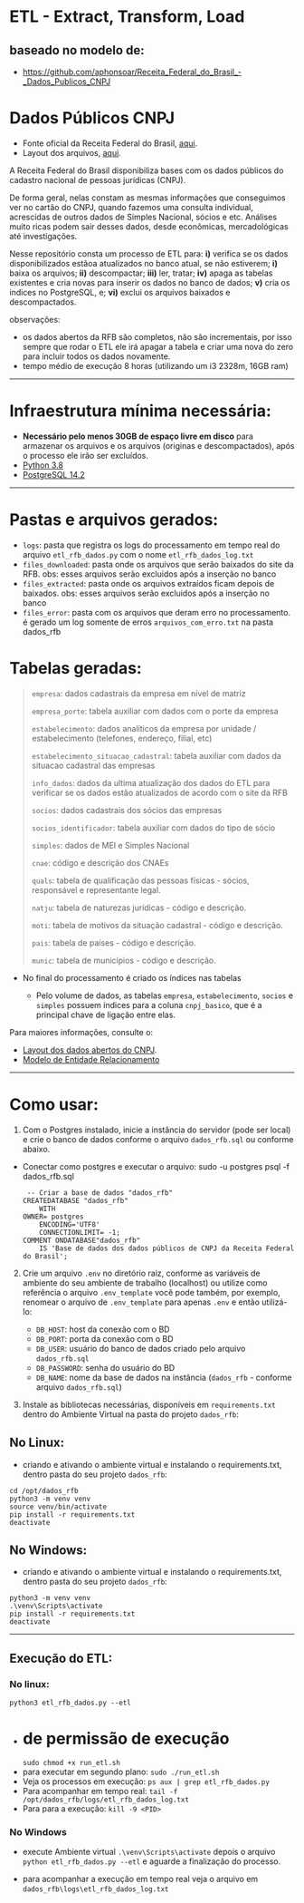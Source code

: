 # ETL - Extract, Transform, Load

## baseado no modelo de:

- https://github.com/aphonsoar/Receita_Federal_do_Brasil_-_Dados_Publicos_CNPJ

# Dados Públicos CNPJ

- Fonte oficial da Receita Federal do Brasil, [aqui](https://dados.gov.br/dados/conjuntos-dados/cadastro-nacional-da-pessoa-juridica---cnpj).
- Layout dos arquivos, [aqui](https://www.gov.br/receitafederal/dados/cnpj-metadados.pdf).

A Receita Federal do Brasil disponibiliza bases com os dados públicos do cadastro nacional de pessoas jurídicas (CNPJ).

De forma geral, nelas constam as mesmas informações que conseguimos ver no cartão do CNPJ, quando fazemos uma consulta individual, acrescidas de outros dados de Simples Nacional, sócios e etc. Análises muito ricas podem sair desses dados, desde econômicas, mercadológicas até investigações.

Nesse repositório consta um processo de ETL para:
    **i)** verifica se os dados disponibilizados estãoa atualizados no banco atual, se não estiverem;
    **i)** baixa os arquivos;
    **ii)** descompactar;
    **iii)** ler, tratar;
    **iv)** apaga as tabelas existentes e cria novas para inserir os dados no banco de dados;
    **v)** cria os indices no PostgreSQL, e;
    **vi)** exclui os arquivos baixados e descompactados.

observações:

* os dados abertos da RFB são completos, não são incrementais, por isso sempre que rodar o ETL ele irá apagar a tabela e criar uma nova do zero para incluir todos os dados novamente.
* tempo médio de execução 8 horas (utilizando um i3 2328m, 16GB ram)

---

# Infraestrutura mínima necessária:

- **Necessário pelo menos 30GB de espaço livre em disco** para armazenar os arquivos e os arquivos (originas e descompactados), após o processo ele irão ser excluídos.
- [Python 3.8](https://www.python.org/downloads/release/python-3810/)
- [PostgreSQL 14.2](https://www.postgresql.org/download/)

---

# Pastas e arquivos gerados:

- `logs`: pasta que registra os logs do processamento em tempo real do arquivo `etl_rfb_dados.py` com o nome `etl_rfb_dados_log.txt`
- `files_downloaded`: pasta onde os arquivos que serão baixados do site da RFB. obs: esses arquivos serão excluidos após a inserção no banco
- `files_extracted`: pasta onde os arquivos extraídos ficam depois de baixados. obs: esses arquivos serão excluidos após a inserção no banco
- `files_error`: pasta com os arquivos que deram erro no processamento. é gerado um log somente de erros `arquivos_com_erro.txt` na pasta dados_rfb

# Tabelas geradas:

> `empresa`: dados cadastrais da empresa em nível de matriz
>
> `empresa_porte`: tabela auxiliar com dados com o porte da empresa
>
>  `estabelecimento`: dados analíticos da empresa por unidade / estabelecimento (telefones, endereço, filial, etc)
>
> `estabelecimento_situacao_cadastral`: tabela auxiliar com dados da situacao cadastral das empresas
>
>  `info_dados`: dados da ultima atualização dos dados do ETL para verificar se os dados estão atualizados de acordo com o site da RFB
>
>  `socios`: dados cadastrais dos sócios das empresas
>
>  `socios_identificador`: tabela auxiliar com dados do tipo de sócio
>
>  `simples`: dados de MEI e Simples Nacional
>
>  `cnae`: código e descrição dos CNAEs
>
>  `quals`: tabela de qualificação das pessoas físicas - sócios, responsável e representante legal.
>
> `natju`: tabela de naturezas jurídicas - código e descrição.
>
> `moti`: tabela de motivos da situação cadastral - código e descrição.
>
> `pais`: tabela de países - código e descrição.
>
> `munic`: tabela de municípios - código e descrição.

* No final do processamento é criado os índices nas tabelas

  - Pelo volume de dados, as tabelas  `empresa`, `estabelecimento`, `socios` e `simples` possuem índices para a coluna `cnpj_basico`, que é a principal chave de ligação entre elas.

Para maiores informações, consulte o:

- [Layout dos dados abertos do CNPJ](https://www.gov.br/receitafederal/pt-br/assuntos/orientacao-tributaria/cadastros/consultas/arquivos/NOVOLAYOUTDOSDADOSABERTOSDOCNPJ.pdf).
- [Modelo de Entidade Relacionamento](https://github.com/aphonsoar/Receita_Federal_do_Brasil_-_Dados_Publicos_CNPJ/blob/master/Dados_RFB_ERD.png)

---

# Como usar:

1. Com o Postgres instalado, inicie a instância do servidor (pode ser local) e crie o banco de dados conforme o arquivo `dados_rfb.sql` ou conforme abaixo.

- Conectar como postgres e executar o arquivo:
sudo -u postgres psql -f dados_rfb.sql


   ```
    -- Criar a base de dados "dados_rfb"
   CREATEDATABASE "dados_rfb"
       WITH  
   OWNER= postgres
       ENCODING='UTF8'
       CONNECTIONLIMIT= -1;
   COMMENT ONDATABASE"dados_rfb"
       IS 'Base de dados dos dados públicos de CNPJ da Receita Federal do Brasil';
   ```
2. Crie um arquivo `.env` no diretório raiz, conforme as variáveis de ambiente do seu ambiente de trabalho (localhost) ou utilize como referência o arquivo `.env_template` você pode também, por exemplo, renomear o arquivo de `.env_template` para apenas `.env` e então utilizá-lo:

   - `DB_HOST`: host da conexão com o BD
   - `DB_PORT`: porta da conexão com o BD
   - `DB_USER`: usuário do banco de dados criado pelo arquivo `dados_rfb.sql`
   - `DB_PASSWORD`: senha do usuário do BD
   - `DB_NAME`: nome da base de dados na instância (`dados_rfb` - conforme arquivo `dados_rfb.sql`)
3. Instale as bibliotecas necessárias, disponíveis em `requirements.txt` dentro do Ambiente Virtual na pasta do projeto `dados_rfb`:

## No Linux:

- criando e ativando o ambiente virtual e instalando o requirements.txt, dentro pasta do seu projeto `dados_rfb`:

```
cd /opt/dados_rfb
python3 -m venv venv
source venv/bin/activate
pip install -r requirements.txt
deactivate
```

## No Windows:

- criando e ativando o ambiente virtual e instalando o requirements.txt, dentro pasta do seu projeto `dados_rfb`:

```
python3 -m venv venv
.\venv\Scripts\activate
pip install -r requirements.txt
deactivate
```

---

## Execução do ETL:

### No linux:

``python3 etl_rfb_dados.py --etl``

- # de permissão de execução
  ``sudo chmod +x run_etl.sh``
- para executar em segundo plano:
  ``sudo ./run_etl.sh``
- Veja os processos em execução:
  ``ps aux | grep etl_rfb_dados.py``
- Para acompanhar em tempo real:
  ``tail -f /opt/dados_rfb/logs/etl_rfb_dados_log.txt``
- Para para a execução:
  ``kill -9 <PID>``

### No Windows

* execute Ambiente virtual `.\venv\Scripts\activate` depois o arquivo `python etl_rfb_dados.py --etl` e aguarde a finalização do processo.

- para acompanhar a execução em tempo real veja o arquivo em `dados_rfb\logs\etl_rfb_dados_log.txt`
